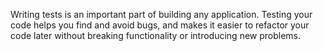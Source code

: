 Writing tests is an important part of building any application. Testing your code helps you find and avoid bugs, and makes it easier to refactor your code later without breaking functionality or introducing new problems.